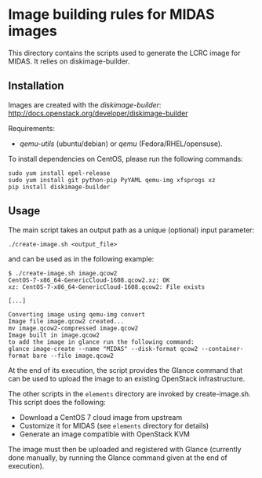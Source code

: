# Image building rules for MIDAS images

This directory contains the scripts used to generate the LCRC image for MIDAS.
It relies on diskimage-builder.

## Installation

Images are created with the *diskimage-builder*:
http://docs.openstack.org/developer/diskimage-builder

Requirements:
- *qemu-utils* (ubuntu/debian) or *qemu* (Fedora/RHEL/opensuse).

To install dependencies on CentOS, please run the following commands:

```
sudo yum install epel-release
sudo yum install git python-pip PyYAML qemu-img xfsprogs xz
pip install diskimage-builder
```

## Usage

The main script takes an output path as a unique (optional) input parameter:
```
./create-image.sh <output_file>
```

and can be used as in the following example:
```
$ ./create-image.sh image.qcow2
CentOS-7-x86_64-GenericCloud-1608.qcow2.xz: OK
xz: CentOS-7-x86_64-GenericCloud-1608.qcow2: File exists

[...]

Converting image using qemu-img convert
Image file image.qcow2 created...
mv image.qcow2-compressed image.qcow2
Image built in image.qcow2
to add the image in glance run the following command:
glance image-create --name "MIDAS" --disk-format qcow2 --container-format bare --file image.qcow2
```

At the end of its execution, the script provides the Glance command that can be
used to upload the image to an existing OpenStack infrastructure.

The other scripts in the `elements` directory are invoked by create-image.sh.
This script does the following:

* Download a CentOS 7 cloud image from upstream
* Customize it for MIDAS (see `elements` directory for details)
* Generate an image compatible with OpenStack KVM

The image must then be uploaded and registered with Glance (currently done
manually, by running the Glance command given at the end of execution).
